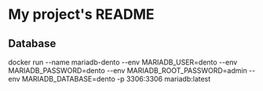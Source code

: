 # My project's README
## Database
docker run --name mariadb-dento --env MARIADB_USER=dento --env MARIADB_PASSWORD=dento --env MARIADB_ROOT_PASSWORD=admin --env MARIADB_DATABASE=dento -p 3306:3306 mariadb:latest